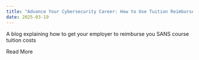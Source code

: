 ```yaml
---
title: "Advance Your Cybersecurity Career: How to Use Tuition Reimbursement for SEC406"
date: 2025-03-19
---
```


​A blog explaining how to get your employer to reimburse you SANS course tuition costs 

​Read More
